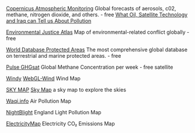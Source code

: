 
[Copernicus Atmospheric Monitoring](https://atmosphere.copernicus.eu/charts/cams/)
Global forecasts of aerosols, c02, methane, nitrogen dioxide, and others. - free
[What Oil, Satellite Technology and Iraq can Tell us About Pollution](https://www.bellingcat.com/resources/2021/04/15/what-oil-satellite-technology-and-iraq-can-tell-us-about-pollution/)

[Environmental Justice Atlas](https://ejatlas.org/)
Map of environmental-related conflict globally - free

[World Database Protected Areas](https://www.protectedplanet.net/en/thematic-areas/wdpa?tab=WDPA)
The most comprehensive global database on terrestrial and marine protected areas. - free

[Pulse GHGsat](https://pulse.ghgsat.com/)
Global Methane Concentration per week - free
satellite

[Windy](https://www.windy.com/-Webcams/webcams)
[WebGL-Wind](https://mapbox.github.io/webgl-wind/demo/)
Wind Map

[SKY MAP](https://github.com/sky-map-team/stardroid)
[Sky Map](https://f-droid.org/packages/com.google.android.stardroid)
a sky map to explore the skies

[Waqi.info](http://waqi.info/)
Air Pollution Map

[NightBlight](https://nightblight.cpre.org.uk/maps/)
England Light Pollution Map

[ElectricityMap](https://app.electricitymap.org/)
Electricity CO₂ Emissions Map
